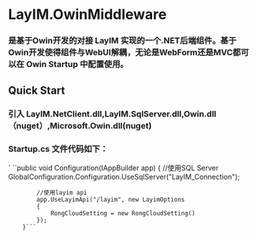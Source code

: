 # LayIM.OwinMiddleware 

### 是基于Owin开发的对接 LayIM 实现的一个.NET后端组件。基于Owin开发使得组件与WebUI解耦，无论是WebForm还是MVC都可以在 Owin Startup 中配置使用。

## Quick Start

### 引入 LayIM.NetClient.dll,LayIM.SqlServer.dll,Owin.dll（nuget）,Microsoft.Owin.dll(nuget)

### Startup.cs 文件代码如下：
 ` ``public void Configuration(IAppBuilder app)
        {
            //使用SQL Server
            GlobalConfiguration.Configuration.UseSqlServer("LayIM_Connection");

            //使用layim api 
            app.UseLayimApi("/layim", new LayimOptions
            {
                RongCloudSetting = new RongCloudSetting()
            });
        }```
